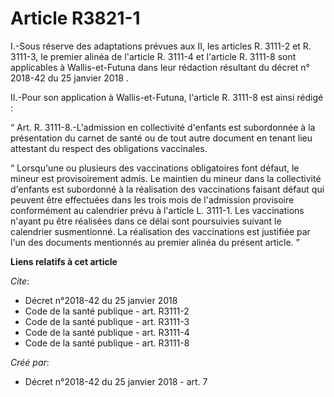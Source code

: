 # Article R3821-1

I.-Sous réserve des adaptations prévues aux II, les articles R. 3111-2 et R. 3111-3, le premier alinéa de l'article R. 3111-4
et l'article R. 3111-8 sont applicables à Wallis-et-Futuna dans leur rédaction résultant du  décret n° 2018-42 du 25 janvier
2018 . 

II.-Pour son application à Wallis-et-Futuna, l'article R. 3111-8 est ainsi rédigé : 

“ Art. R. 3111-8.-L'admission en collectivité d'enfants est subordonnée à la présentation du carnet de santé ou de tout autre
document en tenant lieu attestant du respect des obligations vaccinales. 

“ Lorsqu'une ou plusieurs des vaccinations obligatoires font défaut, le mineur est provisoirement admis. Le maintien du
mineur dans la collectivité d'enfants est subordonné à la réalisation des vaccinations faisant défaut qui peuvent être
effectuées dans les trois mois de l'admission provisoire conformément au calendrier prévu à l'article L. 3111-1. Les
vaccinations n'ayant pu être réalisées dans ce délai sont poursuivies suivant le calendrier susmentionné. La réalisation des
vaccinations est justifiée par l'un des documents mentionnés au premier alinéa du présent article. ”

**Liens relatifs à cet article**

_Cite_:

  - Décret n°2018-42 du 25 janvier 2018
  - Code de la santé publique - art. R3111-2
  - Code de la santé publique - art. R3111-3
  - Code de la santé publique - art. R3111-4
  - Code de la santé publique - art. R3111-8

_Créé par_:

  - Décret n°2018-42 du 25 janvier 2018 - art. 7
